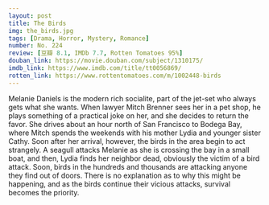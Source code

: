 ```yaml
---
layout: post 
title: The Birds
img: the_birds.jpg
tags: [Drama, Horror, Mystery, Romance]
number: No. 224
review: [豆瓣 8.1, IMDb 7.7, Rotten Tomatoes 95%]
douban_link: https://movie.douban.com/subject/1310175/
imdb_link: https://www.imdb.com/title/tt0056869/
rotten_link: https://www.rottentomatoes.com/m/1002448-birds
---
```


Melanie Daniels is the modern rich socialite, part of the jet-set who always gets what she wants. When lawyer Mitch Brenner sees her in a pet shop, he plays something of a practical joke on her, and she decides to return the favor. She drives about an hour north of San Francisco to Bodega Bay, where Mitch spends the weekends with his mother Lydia and younger sister Cathy. Soon after her arrival, however, the birds in the area begin to act strangely. A seagull attacks Melanie as she is crossing the bay in a small boat, and then, Lydia finds her neighbor dead, obviously the victim of a bird attack. Soon, birds in the hundreds and thousands are attacking anyone they find out of doors. There is no explanation as to why this might be happening, and as the birds continue their vicious attacks, survival becomes the priority.